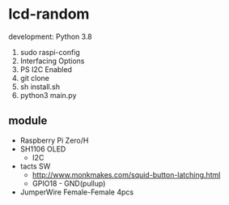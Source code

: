 # lcd-random
development: Python 3.8

1. sudo raspi-config
2. Interfacing Options
3. PS I2C Enabled
4. git clone
5. sh install.sh
6. python3 main.py

## module
- Raspberry Pi Zero/H
- SH1106 OLED
	- I2C
- tacts SW
	- http://www.monkmakes.com/squid-button-latching.html
	- GPIO18 - GND(pullup)
- JumperWire Female-Female 4pcs
